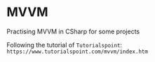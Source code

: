 # MVVM
Practising MVVM in CSharp for some projects

Following the tutorial of `Tutorialspoint`:
``https://www.tutorialspoint.com/mvvm/index.htm``

